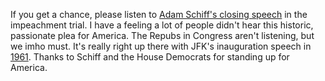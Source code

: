 If you get a chance, please listen to <a href="https://twitter.com/RepAdamSchiff/status/1224428088953581569">Adam Schiff's closing speech</a> in the impeachment trial. I have a feeling a lot of people didn't hear this historic, passionate plea for America. The Repubs in Congress aren't listening, but we imho must. It's really right up there with JFK's inauguration speech in <a href="https://en.wikipedia.org/wiki/Inauguration_of_John_F._Kennedy">1961</a>. Thanks to Schiff and the House Democrats for standing up for America.
